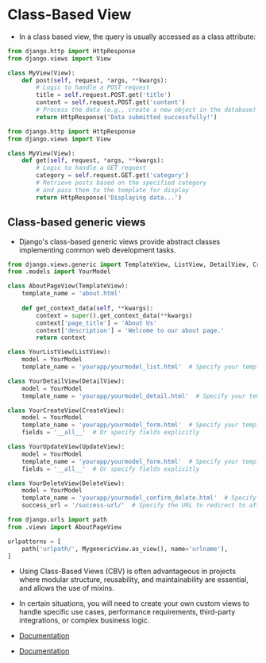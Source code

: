 # Class-Based View

- In a class based view, the query is usually accessed as a class attribute:
```python
from django.http import HttpResponse
from django.views import View

class MyView(View):
    def post(self, request, *args, **kwargs):
        # Logic to handle a POST request
        title = self.request.POST.get('title')
        content = self.request.POST.get('content')
        # Process the data (e.g., create a new object in the database)
        return HttpResponse('Data submitted successfully!')
```
```python
from django.http import HttpResponse
from django.views import View

class MyView(View):
    def get(self, request, *args, **kwargs):
        # Logic to handle a GET request
        category = self.request.GET.get('category')
        # Retrieve posts based on the specified category
        # and pass them to the template for display
        return HttpResponse('Displaying data...')
```

## Class-based generic views
- Django's class-based generic views provide abstract classes implementing common web development tasks.


```python
from django.views.generic import TemplateView, ListView, DetailView, CreateView, UpdateView, DeleteView
from .models import YourModel

class AboutPageView(TemplateView):
    template_name = 'about.html'
    
    def get_context_data(self, **kwargs):
        context = super().get_context_data(**kwargs)
        context['page_title'] = 'About Us'
        context['description'] = 'Welcome to our about page.'
        return context

class YourListView(ListView):
    model = YourModel
    template_name = 'yourapp/yourmodel_list.html'  # Specify your template

class YourDetailView(DetailView):
    model = YourModel
    template_name = 'yourapp/yourmodel_detail.html'  # Specify your template

class YourCreateView(CreateView):
    model = YourModel
    template_name = 'yourapp/yourmodel_form.html'  # Specify your template
    fields = '__all__'  # Or specify fields explicitly

class YourUpdateView(UpdateView):
    model = YourModel
    template_name = 'yourapp/yourmodel_form.html'  # Specify your template
    fields = '__all__'  # Or specify fields explicitly

class YourDeleteView(DeleteView):
    model = YourModel
    template_name = 'yourapp/yourmodel_confirm_delete.html'  # Specify your template
    success_url = '/success-url/'  # Specify the URL to redirect to after delete
```
```python
from django.urls import path
from .views import AboutPageView

urlpatterns = [
    path('urlpath/', MygenericView.as_view(), name='urlname'),
]
```
- Using Class-Based Views (CBV) is often advantageous in projects where modular structure, reusability, and maintainability are essential, and allows the use of mixins.
- In certain situations, you will need to create your own custom views to handle specific use cases, performance requirements, third-party integrations, or complex business logic.

- [Documentation](https://docs.djangoproject.com/en/5.0/topics/class-based-views/intro/)
- [Documentation](https://ccbv.co.uk/)
